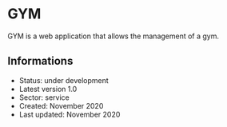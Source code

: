 # GYM

GYM is a web application that allows the management of a gym.

## Informations
- Status: under development
- Latest version 1.0
- Sector: service
- Created: November 2020
- Last updated: November 2020
